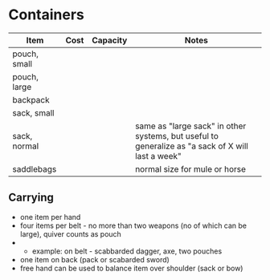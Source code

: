 # Containers

| Item | Cost | Capacity | Notes |
|--- |---|---|---|
| pouch, small | | | |
| pouch, large | | | |
| backpack | | | |
| sack, small | | | |
| sack, normal | | | same as "large sack" in other systems, but useful to generalize as "a sack of X will last a week" |
| saddlebags | | | normal size for mule or horse |

## Carrying

* one item per hand
* four items per belt - no more than two weapons (no of which can be large), quiver counts as pouch
* * example: on belt - scabbarded dagger, axe, two pouches
* one item on back (pack or scabarded sword)
* free hand can be used to balance item over shoulder (sack or bow)
